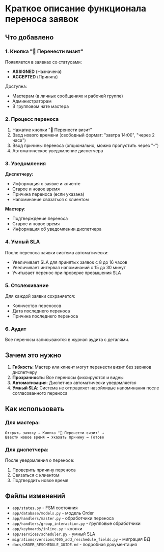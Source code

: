 # Краткое описание функционала переноса заявок

## Что добавлено

### 1. Кнопка "📅 Перенести визит"
Появляется в заявках со статусами:
- **ASSIGNED** (Назначена)
- **ACCEPTED** (Принята)

Доступна:
- Мастерам (в личных сообщениях и рабочей группе)
- Администраторам
- В групповом чате мастера

### 2. Процесс переноса
1. Нажатие кнопки "📅 Перенести визит"
2. Ввод нового времени (свободный формат: "завтра 14:00", "через 2 часа")
3. Ввод причины переноса (опционально, можно пропустить через "-")
4. Автоматическое уведомление диспетчера

### 3. Уведомления
**Диспетчеру:**
- Информация о заявке и клиенте
- Старое и новое время
- Причина переноса (если указана)
- Напоминание связаться с клиентом

**Мастеру:**
- Подтверждение переноса
- Старое и новое время
- Информация об уведомлении диспетчера

### 4. Умный SLA
После переноса заявки система автоматически:
- Увеличивает SLA для принятых заявок с 8 до 16 часов
- Увеличивает интервал напоминаний с 15 до 30 минут
- Учитывает перенос при проверке превышения SLA

### 5. Отслеживание
Для каждой заявки сохраняется:
- Количество переносов
- Дата последнего переноса
- Причина последнего переноса

### 6. Аудит
Все переносы записываются в журнал аудита с деталями.

## Зачем это нужно

1. **Гибкость**: Мастер или клиент могут перенести визит без звонков диспетчеру
2. **Прозрачность**: Все переносы фиксируются и видны
3. **Автоматизация**: Диспетчер автоматически уведомляется
4. **Умный SLA**: Система не отправляет назойливые напоминания после согласованного переноса

## Как использовать

### Для мастера:
```
Открыть заявку → Кнопка "📅 Перенести визит" → 
Ввести новое время → Указать причину → Готово
```

### Для диспетчера:
После уведомления о переносе:
1. Проверить причину переноса
2. Связаться с клиентом
3. Подтвердить новое время

## Файлы изменений

- `app/states.py` - FSM состояния
- `app/database/models.py` - модель Order
- `app/handlers/master.py` - обработчики переноса
- `app/handlers/group_interaction.py` - групповые обработчики
- `app/keyboards/inline.py` - кнопки
- `app/services/scheduler.py` - умный SLA
- `migrations/versions/005_add_reschedule_fields.py` - миграция БД
- `docs/ORDER_RESCHEDULE_GUIDE.md` - подробная документация

